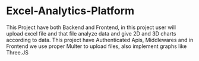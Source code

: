 # Excel-Analytics-Platform
This Project have both Backend and Frontend, in this project user will upload excel file and that file analyze data and give 2D and 3D charts according to data. This project have Authenticated Apis, Middlewares and in Frontend we use proper Multer to upload files, also implement graphs like Three.JS
